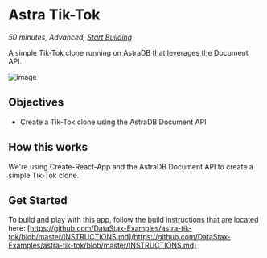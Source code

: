 <!--- STARTEXCLUDE --->
# Astra Tik-Tok
*50 minutes, Advanced, [Start Building](https://github.com/DataStax-Examples/astra-tik-tok/blob/master/INSTRUCTIONS.md)*

A simple Tik-Tok clone running on AstraDB that leverages the Document API.
<!--- ENDEXCLUDE --->

![image](https://raw.githubusercontent.com/DataStax-Examples/astra-tik-tok/master/screenshot.jpg)


## Objectives
* Create a Tik-Tok clone using the AstraDB Document API
  
## How this works
We're using Create-React-App and the AstraDB Document API to create a simple Tik-Tok clone.

## Get Started
To build and play with this app, follow the build instructions that are located here: [https://github.com/DataStax-Examples/astra-tik-tok/blob/master/INSTRUCTIONS.md](https://github.com/DataStax-Examples/astra-tik-tok/blob/master/INSTRUCTIONS.md)